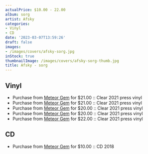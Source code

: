 ```yaml
---
actualPrice: $10.00 - 22.00
album: sorg
artist: Afsky
categories:
- Vinyl
- CD
date: '2023-03-07T13:59:26'
draft: false
images:
- /images/covers/afsky-sorg.jpg
inStock: true
thumbnailImage: /images/covers/afsky-sorg-thumb.jpg
title: Afsky - sorg
---
```


## Vinyl
* Purchase from [Meteor Gem](https://meteor-gem.com/products/afsky-sorg-lp) for $21.00 :: Clear 2021 press vinyl
* Purchase from [Meteor Gem](https://meteor-gem.com/products/afsky-sorg-lp-1) for $21.00 :: Clear 2021 press vinyl
* Purchase from [Meteor Gem](https://meteor-gem.com/products/afsky-sorg-lp) for $20.00 :: Clear 2021 press vinyl
* Purchase from [Meteor Gem](https://meteor-gem.com/products/afsky-sorg-lp-1) for $20.00 :: Clear 2021 press vinyl
* Purchase from [Meteor Gem](https://meteor-gem.com/products/afsky-sorg-lp) for $22.00 :: Clear 2021 press vinyl
## CD
* Purchase from [Meteor Gem](https://meteor-gem.com/products/afsky-sorg-cd) for $10.00 :: CD 2018
